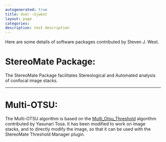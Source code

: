 ```yaml
---
autogenerated: true
title: User ›Sjwest
layout: page
categories: 
description: test description
---
```


Here are some details of software packages contributed by Steven J. West.

StereoMate Package:
===================

The StereoMate Package facilitates Stereological and Automated analysis of confocal image stacks.

------------------------------------------------------------------------

Multi-OTSU:
===========

The Multi-OTSU algorithm is based on the [Multi\_Otsu\_Threshold](/plugins/multi-otsu-threshold) algorithm contributed by Yasunari Tosa. It has been modified to work on image stacks, and to directly modify the image, so that it can be used with the StereoMate Threshold Manager plugin.

